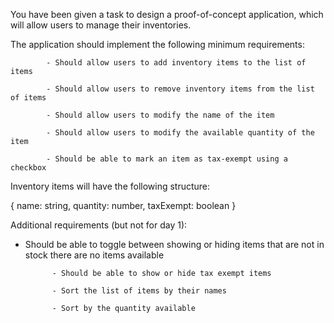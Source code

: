 You have been given a task to design a proof-of-concept application, which will allow users to manage their inventories.



The application should implement the following minimum requirements:

            - Should allow users to add inventory items to the list of items

            - Should allow users to remove inventory items from the list of items

            - Should allow users to modify the name of the item

            - Should allow users to modify the available quantity of the item

            - Should be able to mark an item as tax-exempt using a checkbox



Inventory items will have the following structure:

{ name: string, quantity: number, taxExempt: boolean }



Additional requirements (but not for day 1):

- Should be able to toggle between showing or hiding items that are not in stock there are no items available

            - Should be able to show or hide tax exempt items

            - Sort the list of items by their names

            - Sort by the quantity available
